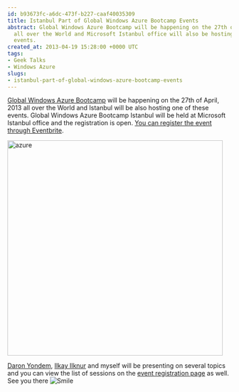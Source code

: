 ```yaml
---
id: b93673fc-a6dc-473f-b227-caaf40035309
title: Istanbul Part of Global Windows Azure Bootcamp Events
abstract: Global Windows Azure Bootcamp will be happening on the 27th of April, 2013
  all over the World and Microsoft Istanbul office will also be hosting one of these
  events.
created_at: 2013-04-19 15:28:00 +0000 UTC
tags:
- Geek Talks
- Windows Azure
slugs:
- istanbul-part-of-global-windows-azure-bootcamp-events
---
```


<p><a href="http://globalwindowsazure.azurewebsites.net/">Global Windows Azure Bootcamp</a> will be happening on the 27th of April, 2013 all over the World and Istanbul will be also hosting one of these events. Global Windows Azure Bootcamp Istanbul will be held at Microsoft Istanbul office and the registration is open. <a href="http://azurebootcampturkiye-tugberk.eventbrite.com">You can register the event through Eventbrite</a>.</p>
<p><a href="http://azurebootcampturkiye-tugberk.eventbrite.com"><img title="azure" style="background-image: none; padding-top: 0px; padding-left: 0px; display: inline; padding-right: 0px; border: 0px;" border="0" alt="azure" src="https://www.tugberkugurlu.com/Content/images/Uploadedbyauthors/wlw/285601fd1107_12A53/azure.jpg" width="484" height="484" /></a></p>
<p><a href="http://daron.yondem.com">Daron Yondem</a>, <a href="http://ilkayilknur.com">Ilkay Ilknur</a> and myself will be presenting on several topics and you can view the list of sessions on the <a href="http://azurebootcampturkiye-tugberk.eventbrite.com">event registration page</a> as well. See you there <img class="wlEmoticon wlEmoticon-smile" style="border-style: none;" alt="Smile" src="https://www.tugberkugurlu.com/Content/images/Uploadedbyauthors/wlw/285601fd1107_12A53/wlEmoticon-smile.png" /></p>